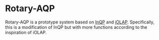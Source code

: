 # Rotary-AQP

Rotary-AQP is a prototype system based on [InQP](https://github.com/totemtang/inqp) and [iOLAP](https://github.com/amplab/iolap). Specifically, this is a modification of InQP but with more functions according to the inspiration of iOLAP.

